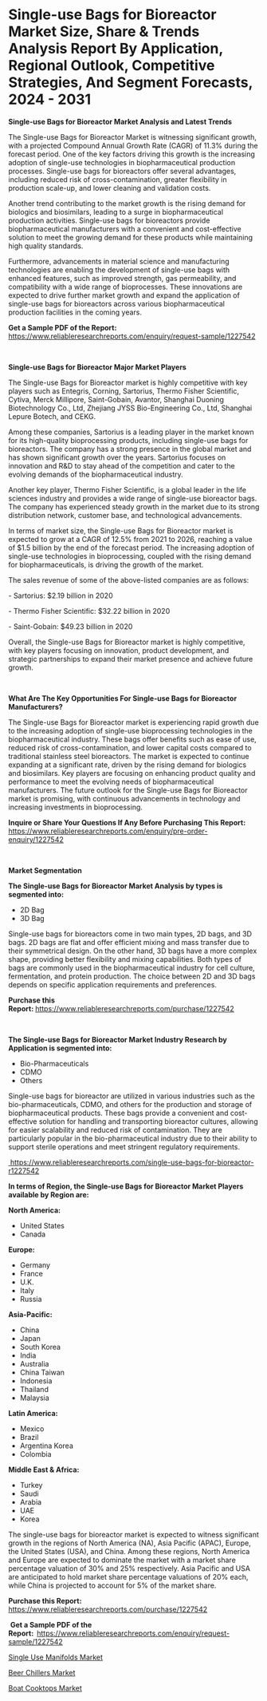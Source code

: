 <p><h1>Single-use Bags for Bioreactor Market Size, Share & Trends Analysis Report By Application, Regional Outlook, Competitive Strategies, And Segment Forecasts, 2024 - 2031</h1></p><p><strong>Single-use Bags for Bioreactor Market Analysis and Latest Trends</strong></p>
<p><p>The Single-use Bags for Bioreactor Market is witnessing significant growth, with a projected Compound Annual Growth Rate (CAGR) of 11.3% during the forecast period. One of the key factors driving this growth is the increasing adoption of single-use technologies in biopharmaceutical production processes. Single-use bags for bioreactors offer several advantages, including reduced risk of cross-contamination, greater flexibility in production scale-up, and lower cleaning and validation costs.</p><p>Another trend contributing to the market growth is the rising demand for biologics and biosimilars, leading to a surge in biopharmaceutical production activities. Single-use bags for bioreactors provide biopharmaceutical manufacturers with a convenient and cost-effective solution to meet the growing demand for these products while maintaining high quality standards.</p><p>Furthermore, advancements in material science and manufacturing technologies are enabling the development of single-use bags with enhanced features, such as improved strength, gas permeability, and compatibility with a wide range of bioprocesses. These innovations are expected to drive further market growth and expand the application of single-use bags for bioreactors across various biopharmaceutical production facilities in the coming years.</p></p>
<p><strong>Get a Sample PDF of the Report:&nbsp;</strong> <a href="https://www.reliableresearchreports.com/enquiry/request-sample/1227542">https://www.reliableresearchreports.com/enquiry/request-sample/1227542</a></p>
<p>&nbsp;</p>
<p><strong>Single-use Bags for Bioreactor Major Market Players</strong></p>
<p><p>The Single-use Bags for Bioreactor market is highly competitive with key players such as Entegris, Corning, Sartorius, Thermo Fisher Scientific, Cytiva, Merck Millipore, Saint-Gobain, Avantor, Shanghai Duoning Biotechnology Co., Ltd, Zhejiang JYSS Bio-Engineering Co., Ltd, Shanghai Lepure Botech, and CEKG. </p><p>Among these companies, Sartorius is a leading player in the market known for its high-quality bioprocessing products, including single-use bags for bioreactors. The company has a strong presence in the global market and has shown significant growth over the years. Sartorius focuses on innovation and R&D to stay ahead of the competition and cater to the evolving demands of the biopharmaceutical industry.</p><p>Another key player, Thermo Fisher Scientific, is a global leader in the life sciences industry and provides a wide range of single-use bioreactor bags. The company has experienced steady growth in the market due to its strong distribution network, customer base, and technological advancements.</p><p>In terms of market size, the Single-use Bags for Bioreactor market is expected to grow at a CAGR of 12.5% from 2021 to 2026, reaching a value of $1.5 billion by the end of the forecast period. The increasing adoption of single-use technologies in bioprocessing, coupled with the rising demand for biopharmaceuticals, is driving the growth of the market.</p><p>The sales revenue of some of the above-listed companies are as follows:</p><p>- Sartorius: $2.19 billion in 2020</p><p>- Thermo Fisher Scientific: $32.22 billion in 2020</p><p>- Saint-Gobain: $49.23 billion in 2020</p><p>Overall, the Single-use Bags for Bioreactor market is highly competitive, with key players focusing on innovation, product development, and strategic partnerships to expand their market presence and achieve future growth.</p></p>
<p>&nbsp;</p>
<p><strong>What Are The Key Opportunities For Single-use Bags for Bioreactor Manufacturers?</strong></p>
<p><p>The Single-use Bags for Bioreactor market is experiencing rapid growth due to the increasing adoption of single-use bioprocessing technologies in the biopharmaceutical industry. These bags offer benefits such as ease of use, reduced risk of cross-contamination, and lower capital costs compared to traditional stainless steel bioreactors. The market is expected to continue expanding at a significant rate, driven by the rising demand for biologics and biosimilars. Key players are focusing on enhancing product quality and performance to meet the evolving needs of biopharmaceutical manufacturers. The future outlook for the Single-use Bags for Bioreactor market is promising, with continuous advancements in technology and increasing investments in bioprocessing.</p></p>
<p><strong>Inquire or Share Your Questions If Any Before Purchasing This Report:</strong> <a href="https://www.reliableresearchreports.com/enquiry/pre-order-enquiry/1227542">https://www.reliableresearchreports.com/enquiry/pre-order-enquiry/1227542</a></p>
<p>&nbsp;</p>
<p><strong>Market Segmentation</strong></p>
<p><strong>The Single-use Bags for Bioreactor Market Analysis by types is segmented into:</strong></p>
<p><ul><li>2D Bag</li><li>3D Bag</li></ul></p>
<p><p>Single-use bags for bioreactors come in two main types, 2D bags, and 3D bags. 2D bags are flat and offer efficient mixing and mass transfer due to their symmetrical design. On the other hand, 3D bags have a more complex shape, providing better flexibility and mixing capabilities. Both types of bags are commonly used in the biopharmaceutical industry for cell culture, fermentation, and protein production. The choice between 2D and 3D bags depends on specific application requirements and preferences.</p></p>
<p><strong>Purchase this Report:&nbsp;</strong><a href="https://www.reliableresearchreports.com/purchase/1227542">https://www.reliableresearchreports.com/purchase/1227542</a></p>
<p>&nbsp;</p>
<p><strong>The Single-use Bags for Bioreactor Market Industry Research by Application is segmented into:</strong></p>
<p><ul><li>Bio-Pharmaceuticals</li><li>CDMO</li><li>Others</li></ul></p>
<p><p>Single-use bags for bioreactor are utilized in various industries such as the bio-pharmaceuticals, CDMO, and others for the production and storage of biopharmaceutical products. These bags provide a convenient and cost-effective solution for handling and transporting bioreactor cultures, allowing for easier scalability and reduced risk of contamination. They are particularly popular in the bio-pharmaceutical industry due to their ability to support sterile operations and meet stringent regulatory requirements.</p></p>
<p><a href="https://www.reliableresearchreports.com/single-use-bags-for-bioreactor-r1227542">&nbsp;https://www.reliableresearchreports.com/single-use-bags-for-bioreactor-r1227542</a></p>
<p><strong>In terms of Region, the Single-use Bags for Bioreactor Market Players available by Region are:</strong></p>
<p>
    <p> <strong> North America: </strong>
        <ul>
            <li>United States</li>
            <li>Canada</li>
        </ul>
        </p> 
    <p> <strong> Europe: </strong>
        <ul>
            <li>Germany</li>
            <li>France</li>
            <li>U.K.</li>
            <li>Italy</li>
            <li>Russia</li>
        </ul>
        </p> 
    <p> <strong> Asia-Pacific: </strong>
        <ul>
            <li>China</li>
            <li>Japan</li>
            <li>South Korea</li>
            <li>India</li>
            <li>Australia</li>
            <li>China Taiwan</li>
            <li>Indonesia</li>
            <li>Thailand</li>
            <li>Malaysia</li>
        </ul>
        </p> 
    <p> <strong> Latin America: </strong>
        <ul>
            <li>Mexico</li>
            <li>Brazil</li>
            <li>Argentina Korea</li>
            <li>Colombia</li>
        </ul>
        </p> 
    <p> <strong> Middle East & Africa: </strong>
        <ul>
            <li>Turkey</li>
            <li>Saudi</li>
            <li>Arabia</li>
            <li>UAE</li>
            <li>Korea</li>
        </ul>
    </p>
    </p>
<p><p>The single-use bags for bioreactor market is expected to witness significant growth in the regions of North America (NA), Asia Pacific (APAC), Europe, the United States (USA), and China. Among these regions, North America and Europe are expected to dominate the market with a market share percentage valuation of 30% and 25% respectively. Asia Pacific and USA are anticipated to hold market share percentage valuations of 20% each, while China is projected to account for 5% of the market share.</p></p>
<p><strong>Purchase this Report: </strong><a href="https://www.reliableresearchreports.com/purchase/1227542">https://www.reliableresearchreports.com/purchase/1227542</a></p>
<p>&nbsp;<strong>Get a Sample PDF of the Report:&nbsp;&nbsp;</strong><a href="https://www.reliableresearchreports.com/enquiry/request-sample/1227542">https://www.reliableresearchreports.com/enquiry/request-sample/1227542</a></p>
<p><strong></strong></p>
<p><p><a href="https://www.linkedin.com/pulse/single-use-manifolds-market-key-successful-business-strategy-ffswf?trackingId=fX%2FkDekDeyXFwUCZxiCnqQ%3D%3D">Single Use Manifolds Market</a></p><p><a href="https://www.linkedin.com/pulse/beer-chillers-market-outlook-industry-overview-forecast-2024-kvojf?trackingId=vLF2peksHOfzBcd2bwn9AQ%3D%3D">Beer Chillers Market</a></p><p><a href="https://www.linkedin.com/pulse/boat-cooktops-market-trends-analysis-forecasted-period-2024-2031-uo5yf?trackingId=3lCjJRY2BB8963KRK0xtBQ%3D%3D">Boat Cooktops Market</a></p></p>